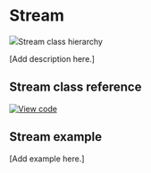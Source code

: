 # Stream

<span class="images">![](https://os.mbed.com/docs/mbed-os/v6.6/mbed-os-api-doxy/classmbed_1_1_stream.png)<span>Stream class hierarchy</span></span>

[Add description here.]

## Stream class reference

[![View code](https://www.mbed.com/embed/?type=library)](https://os.mbed.com/docs/mbed-os/v6.6/mbed-os-api-doxy/classmbed_1_1_stream.html)

## Stream example

[Add example here.]
